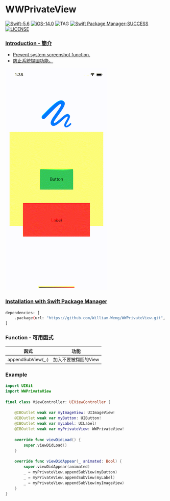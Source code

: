 # WWPrivateView

[![Swift-5.6](https://img.shields.io/badge/Swift-5.6-orange.svg?style=flat)](https://developer.apple.com/swift/) [![iOS-14.0](https://img.shields.io/badge/iOS-14.0-pink.svg?style=flat)](https://developer.apple.com/swift/) ![TAG](https://img.shields.io/github/v/tag/William-Weng/WWProgressView) [![Swift Package Manager-SUCCESS](https://img.shields.io/badge/Swift_Package_Manager-SUCCESS-blue.svg?style=flat)](https://developer.apple.com/swift/) [![LICENSE](https://img.shields.io/badge/LICENSE-MIT-yellow.svg?style=flat)](https://developer.apple.com/swift/)

### [Introduction - 簡介](https://swiftpackageindex.com/William-Weng)
- [Prevent system screenshot function.](https://blog.wyan.vip/2024/02/iOS_avoid_screen_capture.html)
- [防止系統擷圖功能。](https://www.bannerbear.com/blog/how-to-make-gifs-from-images-using-ffmpeg/)

![](./Example.gif)

### [Installation with Swift Package Manager](https://medium.com/彼得潘的-swift-ios-app-開發問題解答集/使用-spm-安裝第三方套件-xcode-11-新功能-2c4ffcf85b4b)

```bash
dependencies: [
    .package(url: "https://github.com/William-Weng/WWPrivateView.git", .upToNextMajor(from: "1.0.0"))
]
```

### Function - 可用函式
|函式|功能|
|-|-|
|appendSubView(_:)|加入不要被擷圖的View|

### Example
```swift
import UIKit
import WWPrivateView

final class ViewController: UIViewController {
    
    @IBOutlet weak var myImageView: UIImageView!
    @IBOutlet weak var myButton: UIButton!
    @IBOutlet weak var myLabel: UILabel!
    @IBOutlet weak var myPrivateView: WWPrivateView!
    
    override func viewDidLoad() {
        super.viewDidLoad()
    }
    
    override func viewDidAppear(_ animated: Bool) {
        super.viewDidAppear(animated)
        _ = myPrivateView.appendSubView(myButton)
        _ = myPrivateView.appendSubView(myLabel)
        _ = myPrivateView.appendSubView(myImageView)
    }
}
```
